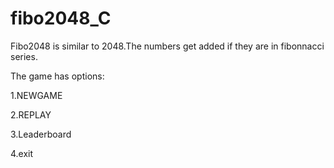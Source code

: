 # fibo2048_C
Fibo2048 is similar to 2048.The numbers get added if they are in fibonnacci series.

The game has options:

1.NEWGAME

2.REPLAY

3.Leaderboard

4.exit
